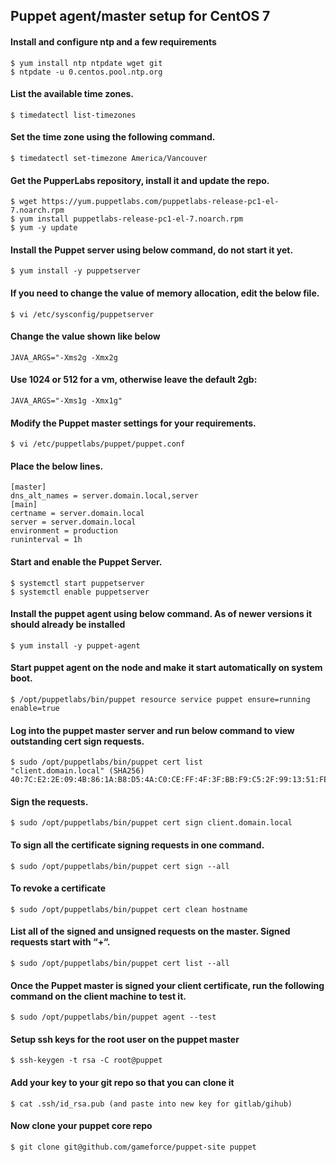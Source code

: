 ## Puppet agent/master setup for CentOS 7
#### Install and configure ntp and a few requirements
```
$ yum install ntp ntpdate wget git
$ ntpdate -u 0.centos.pool.ntp.org
```
#### List the available time zones.
```
$ timedatectl list-timezones
```
#### Set the time zone using the following command.
```
$ timedatectl set-timezone America/Vancouver
```
#### Get the PupperLabs repository, install it and update the repo.
```
$ wget https://yum.puppetlabs.com/puppetlabs-release-pc1-el-7.noarch.rpm
$ yum install puppetlabs-release-pc1-el-7.noarch.rpm
$ yum -y update
```
#### Install the Puppet server using below command, do not start it yet.
```
$ yum install -y puppetserver
```
#### If you need to change the value of memory allocation, edit the below file.
```
$ vi /etc/sysconfig/puppetserver
```
#### Change the value shown like below
```
JAVA_ARGS="-Xms2g -Xmx2g
```
#### Use 1024 or 512 for a vm, otherwise leave the default 2gb:
```
JAVA_ARGS="-Xms1g -Xmx1g"
```
#### Modify the Puppet master settings for your requirements.
```
$ vi /etc/puppetlabs/puppet/puppet.conf
```
#### Place the below lines.
```
[master]
dns_alt_names = server.domain.local,server
[main]
certname = server.domain.local
server = server.domain.local
environment = production
runinterval = 1h
```
#### Start and enable the Puppet Server.
```
$ systemctl start puppetserver
$ systemctl enable puppetserver
```
#### Install the puppet agent using below command. As of newer versions it should already be installed
```
$ yum install -y puppet-agent
```
#### Start puppet agent on the node and make it start automatically on system boot.
```
$ /opt/puppetlabs/bin/puppet resource service puppet ensure=running enable=true
```
#### Log into the puppet master server and run below command to view outstanding cert sign requests.
```
$ sudo /opt/puppetlabs/bin/puppet cert list
"client.domain.local" (SHA256) 40:7C:E2:2E:09:4B:86:1A:B8:D5:4A:C0:CE:FF:4F:3F:BB:F9:C5:2F:99:13:51:FE:C7:22:F3:FE:6A:65:48:85
```
#### Sign the requests.
```
$ sudo /opt/puppetlabs/bin/puppet cert sign client.domain.local
```
#### To sign all the certificate signing requests in one command.
```
$ sudo /opt/puppetlabs/bin/puppet cert sign --all
```
#### To revoke a certificate
```
$ sudo /opt/puppetlabs/bin/puppet cert clean hostname
```
#### List all of the signed and unsigned requests on the master. Signed requests start with “+“.
```
$ sudo /opt/puppetlabs/bin/puppet cert list --all
```
#### Once the Puppet master is signed your client certificate, run the following command on the client machine to test it.
```
$ sudo /opt/puppetlabs/bin/puppet agent --test
```
#### Setup ssh keys for the root user on the puppet master
```
$ ssh-keygen -t rsa -C root@puppet
```
#### Add your key to your git repo so that you can clone it
```
$ cat .ssh/id_rsa.pub (and paste into new key for gitlab/gihub)
```
#### Now clone your puppet core repo
```
$ git clone git@github.com/gameforce/puppet-site puppet
```
